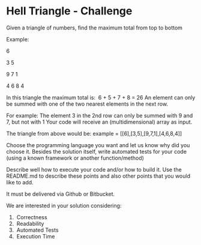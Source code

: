 
# Hell Triangle - Challenge
Given a triangle of numbers, find the maximum total from top to bottom


Example:

6

3 5

9 7 1

4 6 8 4

In this triangle the maximum total is: ​ 6 + 5 + 7 + 8 = 26
An element can only be summed with one of the two nearest elements in the next row.

For example: The element 3 in the 2nd row can only be summed with 9 and 7, but not with
1
Your code will receive an (multidimensional) array as input.

The triangle from above would be:
example = [[6],[3,5],[9,7,1],[4,6,8,4]]

Choose the programming language you want and let us know why did you choose it.
Besides the solution itself, write automated tests for your code (using a known framework
or another function/method)

Describe well how to execute your code and/or how to build it. Use the README.md to
describe these points and also other points that you would like to add.

It must be delivered via Github or Bitbucket.

We are interested in your solution considering:

1. ​ Correctness
2. ​ Readability
3. ​ Automated Tests
4. ​ Execution Time

